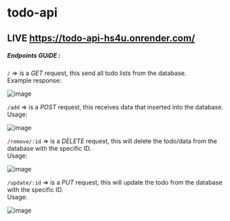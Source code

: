 # todo-api

## LIVE https://todo-api-hs4u.onrender.com/


##### Endpoints GUiDE :
`/` => is a *GET* request, this send all todo lists from the database.</br>
Example response: </br>

![image](https://github.com/astridpx/todo-api/assets/81618413/dd1ecde5-09d4-4be6-84ff-7689b26c8c89)

`/add` => is a *POST* request, this receives data that inserted into the database. </br>
Usage: </br>

![image](https://github.com/astridpx/todo-api/assets/81618413/797ea81f-3f03-4284-9490-3e168063712b)

`/remove/:id` => is a *DELETE* request, this will delete the todo/data from the database with the specific ID. </br>
Usage: </br>

![image](https://github.com/astridpx/todo-api/assets/81618413/69ef88ce-11fd-4cf3-b13a-f1804f136435)

`/update/:id` => is a *PUT* request, this will update the todo from the database with the specific ID. </br>
Usage: </br>

![image](https://github.com/astridpx/todo-api/assets/81618413/f7eb856b-db27-44b4-8460-0431875aacfe)





